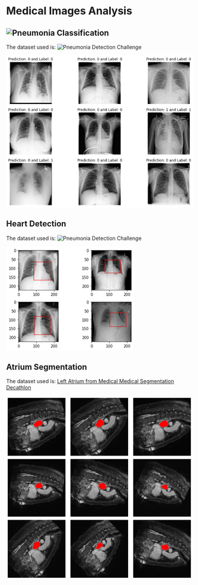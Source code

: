 # Medical Images Analysis 

## ![Pneumonia Classification](https://github.com/mohamedelhacen/DL_for_Medical_Analysis/blob/master/Pneumonia%20Classification.ipynb) 
The dataset used is: ![Pneumonia Detection Challenge](https://www.kaggle.com/c/rsna-pneumonia-detection-challenge/data)

![PneumniaClassification](imgs/PneumniaClassification.png)

## Heart Detection 
The dataset used is: ![Pneumonia Detection Challenge](https://www.kaggle.com/c/rsna-pneumonia-detection-challenge/data)

![HeartDetection](imgs/HeartDetection.png)

## Atrium Segmentation
The dataset used is: [Left Atrium from Medical Medical Segmentation Decathlon](http://medicaldecathlon.com/)

![AtriumSegmentation](imgs/atriumSeg.png)